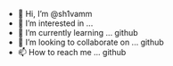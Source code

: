 - 👋 Hi, I’m @sh1vamm
- 👀 I’m interested in ... 
- 🌱 I’m currently learning ... github
- 💞️ I’m looking to collaborate on ... github
- 📫 How to reach me ... github

<!---
sh1vamm/sh1vamm is a ✨ special ✨ repository because its `README.md` (this file) appears on your GitHub profile.
You can click the Preview link to take a look at your changes.
--->
